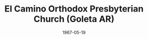 ---
date: &id001 1967-05-19
end_date: null
location:
  address: 7526 Calle Real
  city: Goleta
  state: AR
minister:
- end: 1978-01-01
  name: Dwight Poundstone
  start: 1967-05-19
  type: Pastor
- end: 1995-01-01
  name: Robert Newsom
  start: 1978-01-01
  type: Pastor
- end: null
  name: Douglas Harley
  start: 1996-01-01
  type: Pastor
- end: 1978-01-01
  name: Henry Coray
  start: 1975-01-01
  type: Associate Pastor
- end: 1981-01-01
  name: Stephen Doe
  start: 1977-01-01
  type: Associate Pastor
- end: 1995-01-01
  name: Jack Smith
  start: 1993-01-01
  type: Associate Pastor
ministers:
- Dwight Poundstone
- Robert Newsom
- Douglas Harley
- Henry Coray
- Stephen Doe
- Jack Smith
name: El Camino Orthodox Presbyterian Church
names:
- end: null
  name: El Camino Orthodox Presbyterian Church
  start: 1967-05-19
origination_date: *id001
raw_data: "AR Goleta\nEl Camino Orthodox Presbyterian Church  (May 19, 1967\u2013\
  \ )\n7526 Calle Real\nPastors: Dwight Poundstone, 1967\u201378\nRobert Newsom, 1978\u2013\
  95\nDouglas Harley, 1996\u2013\nAssoc. Pastors: Henry Coray, 1975\u201378\nStephen\
  \ Doe, 1977\u201381\nJack Smith, 1993\u201395"
states:
- AR
status:
  active: true
  end_date: null
  reason: null
  received_from: null
  withdrawal_to: null
title: El Camino Orthodox Presbyterian Church (Goleta AR)
year_established:
- 1967

---